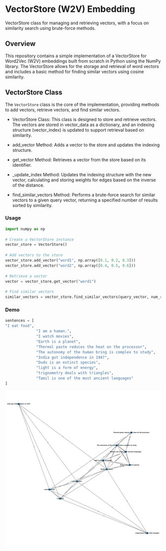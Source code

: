 # VectorStore (W2V) Embedding
VectorStore class for managing and retrieving vectors, with a focus on similarity search using brute-force methods.
## Overview

This repository contains a simple implementation of a VectorStore for Word2Vec (W2V) embeddings built from scratch in Python using the NumPy library. The VectorStore allows for the storage and retrieval of word vectors and includes a basic method for finding similar vectors using cosine similarity.

## VectorStore Class

The `VectorStore` class is the core of the implementation, providing methods to add vectors, retrieve vectors, and find similar vectors.
- VectorStore Class: This class is designed to store and retrieve vectors. The vectors are stored in vector_data as a dictionary, and an indexing structure (vector_index) is updated to support retrieval based on similarity.

- add_vector Method: Adds a vector to the store and updates the indexing structure.

- get_vector Method: Retrieves a vector from the store based on its identifier.

- _update_index Method: Updates the indexing structure with the new vector, calculating and storing weights for edges based on the inverse of the distance.

- find_similar_vectors Method: Performs a brute-force search for similar vectors to a given query vector, returning a specified number of results sorted by similarity.

### Usage

```python
import numpy as np

# Create a VectorStore instance
vector_store = VectorStore()

# Add vectors to the store
vector_store.add_vector("word1", np.array([0.1, 0.2, 0.3]))
vector_store.add_vector("word2", np.array([0.4, 0.5, 0.6]))

# Retrieve a vector
vector = vector_store.get_vector("word1")

# Find similar vectors
similar_vectors = vector_store.find_similar_vectors(query_vector, num_results=5)
```

### Demo
```python
sentences = [
"I eat food",
              "I am a human.",
              "I watch movies",
              "Earth is a planet",
              "Thermal paste reduces the heat on the processor",
              "The autonomy of the human bring is complex to study",
              "India got independence in 1947",
              "Dudu is an extinct species",
              "light is a form of energy",
              "trignometry deals with triangles",
              "Tamil is one of the most ancient languages"
]
```
![Vector Space ](src/embeddings.svg)
